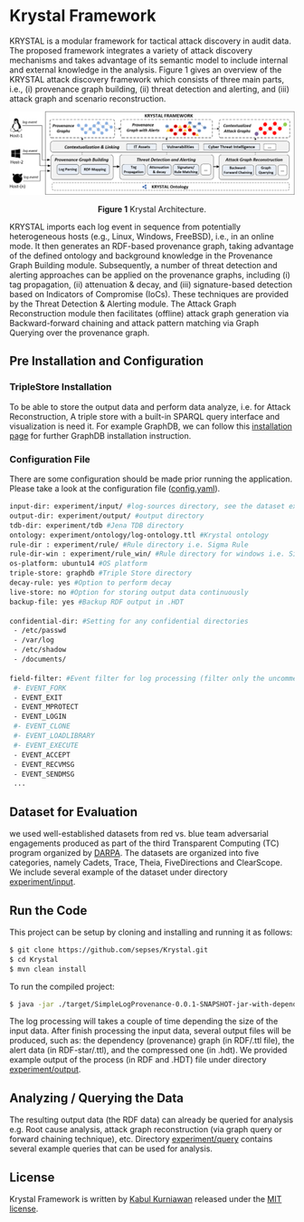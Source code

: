 # Krystal Framework
KRYSTAL is a modular framework for tactical attack discovery in audit data. The proposed framework integrates a variety of attack discovery mechanisms and takes advantage of its semantic model to include internal and external knowledge in the analysis. Figure 1 gives an overview of the KRYSTAL attack discovery framework which consists of three main parts, i.e., (i) provenance graph building, (ii) threat detection and alerting, and (iii) attack graph and scenario reconstruction.

![ ](https://raw.githubusercontent.com/kabulkurniawan/Krystal/main/architecture-latest3.png)<p align="center"> **Figure 1** Krystal Architecture.

KRYSTAL imports each log event in sequence from potentially heterogeneous hosts (e.g., Linux, Windows, FreeBSD), i.e., in an online mode. It then generates an RDF-based provenance graph, taking advantage of the defined ontology and background knowledge in the Provenance Graph Building module. Subsequently, a number of threat detection and alerting approaches can be applied on the provenance graphs, including (i) tag propagation, (ii) attenuation & decay, and (iii) signature-based detection based on Indicators of Compromise (IoCs). These techniques are provided by the Threat Detection & Alerting module. The Attack Graph Reconstruction module then facilitates (offline) attack graph generation via Backward-forward chaining and attack pattern matching via Graph Querying over the provenance graph. 

## Pre Installation and Configuration

### TripleStore Installation
To be able to store the output data and perform data analyze, i.e. for Attack Reconstruction, A triple store with a built-in SPARQL query interface and visualization is need it. For example GraphDB, we can follow this [installation page](https://graphdb.ontotext.com/documentation/standard/installation.html) for further GraphDB installation instruction. 

### Configuration File
There are some configuration should be made prior running the application. Please take a look at the configuration file ([config.yaml](https://github.com/sepses/Krystal/blob/main/config.yaml)).


```bash
input-dir: experiment/input/ #log-sources directory, see the dataset example
output-dir: experiment/output/ #output directory 
tdb-dir: experiment/tdb #Jena TDB directory
ontology: experiment/ontology/log-ontology.ttl #Krystal ontology
rule-dir : experiment/rule/ #Rule directory i.e. Sigma Rule
rule-dir-win : experiment/rule_win/ #Rule directory for windows i.e. Sigma Rule for windows 
os-platform: ubuntu14 #OS platform
triple-store: graphdb #Triple Store directory
decay-rule: yes #Option to perform decay
live-store: no #Option for storing output data continuously
backup-file: yes #Backup RDF output in .HDT

confidential-dir: #Setting for any confidential directories
 - /etc/passwd 
 - /var/log
 - /etc/shadow
 - /documents/

field-filter: #Event filter for log processing (filter only the uncommented events (event with #))
 #- EVENT_FORK
 - EVENT_EXIT
 - EVENT_MPROTECT
 - EVENT_LOGIN
 #- EVENT_CLONE
 #- EVENT_LOADLIBRARY
 #- EVENT_EXECUTE
 - EVENT_ACCEPT
 - EVENT_RECVMSG
 - EVENT_SENDMSG
 ...
```

## Dataset for Evaluation
we used well-established datasets from red vs. blue team adversarial engagements produced as part of the third Transparent Computing (TC) program organized by [DARPA](https://drive.google.com/drive/folders/1QlbUFWAGq3Hpl8wVdzOdIoZLFxkII4EK). The datasets are organized into five categories, namely Cadets, Trace, Theia, FiveDirections and ClearScope. We include several example of the dataset under directory [experiment/input](https://github.com/sepses/Krystal/tree/main/experiment/input).

## Run the Code

This project can be setup by cloning and installing and running it as follows:

```bash
$ git clone https://github.com/sepses/Krystal.git
$ cd Krystal
$ mvn clean install
```
To run the compiled project: 

```bash
$ java -jar ./target/SimpleLogProvenance-0.0.1-SNAPSHOT-jar-with-dependencies.jar
```
The log processing will takes a couple of time depending the size of the input data. After finish processing the input data, several output files will be produced, such as: the dependency (provenance) graph (in RDF/.ttl file), the alert data (in RDF-star/.ttl), and the compressed one (in .hdt). We provided example output of the process (in RDF and .HDT) file under directory [experiment/output](https://github.com/sepses/Krystal/tree/main/experiment/output).

## Analyzing / Querying the Data
The resulting output data (the RDF data) can already be queried for analysis e.g. Root cause analysis, attack graph reconstruction (via graph query or forward chaining technique), etc. Directory [experiment/query](https://github.com/sepses/Krystal/tree/main/experiment/query) contains several example queries that can be used for analysis.

## License

Krystal Framework is written by [Kabul Kurniawan](https://kabulkurniawan.github.io/) released under the [MIT license](http://opensource.org/licenses/MIT).

